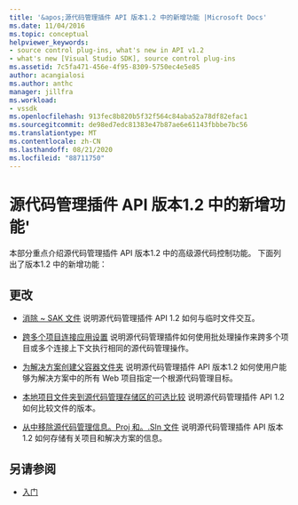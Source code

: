 ```yaml
---
title: '&apos;源代码管理插件 API 版本1.2 中的新增功能 |Microsoft Docs'
ms.date: 11/04/2016
ms.topic: conceptual
helpviewer_keywords:
- source control plug-ins, what's new in API v1.2
- what's new [Visual Studio SDK], source control plug-ins
ms.assetid: 7c5fa471-456e-4f95-8309-5750ec4e5e85
author: acangialosi
ms.author: anthc
manager: jillfra
ms.workload:
- vssdk
ms.openlocfilehash: 913fec8b820b5f32f564c84aba52a78df82efac1
ms.sourcegitcommit: de98ed7edc81383e47b87ae6e61143fbbbe7bc56
ms.translationtype: MT
ms.contentlocale: zh-CN
ms.lasthandoff: 08/21/2020
ms.locfileid: "88711750"
---
```

# <a name="what39s-new-in-the-source-control-plug-in-api-version-12"></a>源代码管理插件 API 版本1.2 中的新增功能&#39;
本部分重点介绍源代码管理插件 API 版本1.2 中的高级源代码控制功能。 下面列出了版本1.2 中的新增功能：

## <a name="changes"></a>更改
- [消除 ~ SAK 文件](../../extensibility/internals/elimination-of-tilde-sak-files.md) 说明源代码管理插件 API 1.2 如何与临时文件交互。

- [跨多个项目连接应用设置](../../extensibility/internals/application-of-settings-across-multiple-project-connections.md) 说明源代码管理插件如何使用批处理操作来跨多个项目或多个连接上下文执行相同的源代码管理操作。

- [为解决方案创建父容器文件夹](../../extensibility/internals/creating-parent-container-folders-for-solutions.md) 说明源代码管理插件 API 版本1.2 如何使用户能够为解决方案中的所有 Web 项目指定一个根源代码管理目标。

- [本地项目文件夹到源代码管理存储区的可选比较](../../extensibility/internals/optional-comparison-of-local-project-folder-to-source-control-store.md) 说明源代码管理插件 API 1.2 如何比较文件的版本。

- [从中移除源代码管理信息。Proj 和。.Sln 文件](../../extensibility/internals/removal-of-source-control-information-from-dot-proj-and-dot-sln-files.md) 说明源代码管理插件 API 版本1.2 如何存储有关项目和解决方案的信息。

## <a name="see-also"></a>另请参阅
- [入门](../../extensibility/internals/getting-started-with-source-control-plug-ins.md)
